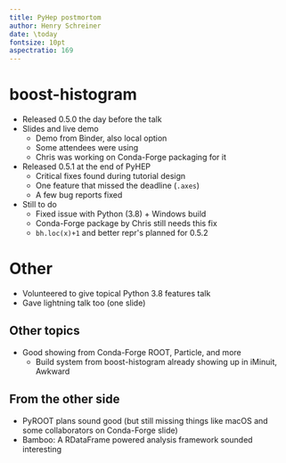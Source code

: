 ```yaml
---
title: PyHep postmortom
author: Henry Schreiner
date: \today
fontsize: 10pt
aspectratio: 169
---
```


# boost-histogram

* Released 0.5.0 the day before the talk
* Slides and live demo
    - Demo from Binder, also local option
    - Some attendees were using
    - Chris was working on Conda-Forge packaging for it
* Released 0.5.1 at the end of PyHEP
    - Critical fixes found during tutorial design
    - One feature that missed the deadline (`.axes`)
    - A few bug reports fixed
* Still to do
    - Fixed issue with Python (3.8) + Windows build
    - Conda-Forge package by Chris still needs this fix
    - `bh.loc(x)+1` and better repr's planned for 0.5.2

# Other

* Volunteered to give topical Python 3.8 features talk
* Gave lightning talk too (one slide)


## Other topics
* Good showing from Conda-Forge ROOT, Particle, and more
    * Build system from boost-histogram already showing up in iMinuit, Awkward


## From the other side
* PyROOT plans sound good (but still missing things like macOS and some collaborators on Conda-Forge slide)
* Bamboo: A RDataFrame powered analysis framework sounded interesting
